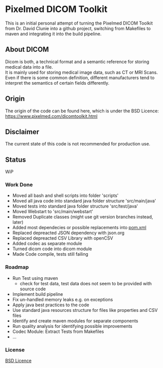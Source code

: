 # Pixelmed DICOM Toolkit

This is an initial personal attempt of turning the Pixelmed DICOM Toolkit from Dr. David Clunie into a github project, switching from Makefiles to maven and integrating it into the build pipeline.

## About DICOM

Dicom is both, a technical format and a semantic reference for storing medical data into a file. \
It is mainly used for storing medical image data, such as CT or MRI Scans. \
Even if there is some common definition, different manufacturers tend to interpret the semantics of certain fields differently.

## Origin

The origin of the code can be found here, which is under the BSD Licence:
https://www.pixelmed.com/dicomtoolkit.html

## Disclaimer

The current state of this code is not recommended for production use.

## Status

WiP

### Work Done

- Moved all bash and shell scripts into folder 'scripts'
- Moved all java code into standard java folder structure 'src/main/java'
- Moved tests into standard java folder structure 'src/test/java'
- Moved Webstart to 'src/main/webstart'
- Removed Duplicate classes (might use git version branches instead, later)
- Added most dependecies or possible replacements into [pom.xml](pom.xml)
- Replaced depreacted JSON dependency with json.org
- Replaced depreacted CSV Library with openCSV
- Added codec as separate module
- Turned dicom code into dicom module
- Made Code compile, tests still failing

### Roadmap

- Run Test using maven
    - check for test data, test data does not seem to be provided with source code
- Implement build pipeline
- Fix un-handled memory leaks e.g. on exceptions
- Apply java best practices to the code
- Use standard java resources structure for files like properties and CSV files
- Identify and create maven modules for separate components
- Run quality analysis for identifying possible improvements
- Codec Module: Extract Tests from Makefiles
- ...


### License

[BSD Licence](COPYRIGHT)